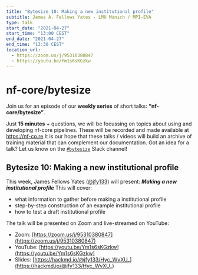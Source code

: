 ```yaml
---
title: "Bytesize 10: Making a new institutional profile"
subtitle: James A. Fellows Yates - LMU Münich / MPI-EVA
type: talk
start_date: "2021-04-27"
start_time: "13:00 CEST"
end_date: "2021-04-27"
end_time: "13:30 CEST"
location_url:
  - https://zoom.us/j/95310380847
  - https://youtu.be/Ym1s6sKGzkw
---
```


# nf-core/bytesize

Join us for an episode of our **weekly series** of short talks: **“nf-core/bytesize”**.

Just **15 minutes** + questions, we will be focussing on topics about using and developing nf-core pipelines.
These will be recorded and made available at <https://nf-co.re>
It is our hope that these talks / videos will build an archive of training material that can complement our documentation.
Got an idea for a talk? Let us know on the [`#bytesize`](https://nfcore.slack.com/channels/bytesize) Slack channel!

## Bytesize 10: Making a new institutional profile

This week, James Fellows Yates ([@jfy133](http://github.com/jfy133/)) will present: _**Making a new institutional profile**_
This will cover:

* what information to gather before making a institutional profile
* step-by-step construction of an example institutional profile
* how to test a draft institutional profile

The talk will be presented on Zoom and live-streamed on YouTube:

* Zoom: [https://zoom.us/j/95310380847](https://zoom.us/j/95310380847)
* YouTube: [https://youtu.be/Ym1s6sKGzkw](https://youtu.be/Ym1s6sKGzkw)
* Slides: [https://hackmd.io/@jfy133/Hyc_WvXU_](https://hackmd.io/@jfy133/Hyc_WvXU_)
